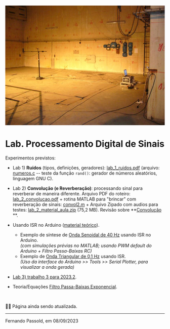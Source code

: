 <!-- title: Lab. Processamento Digital de Sinais -->

![p1010913](Lab_2/p1010913.jpg)

# Lab. Processamento Digital de Sinais

Experimentos previstos:

* Lab 1) **Ruídos** (tipos, definições, geradores):  [lab_1_ruidos.pdf](Lab_1/lab_1_ruidos.pdf) (arquivo:  [numeros.c](Lab_1/numeros.c)  -- teste da função `rand()`: gerador de números aleatórios, linguagem GNU C).
* Lab 2) **Convolução (e Reverberação)**: processando sinal para reverberar de maneira diferente.
  Arquivo PDF do roteiro:  [lab_2_convolucao.pdf](Lab_2/lab_2_convolucao.pdf)  + rotina MATLAB para "brincar" com reverberação de sinais:   [convol2.m](Lab_2/convol2.m) + Arquivo Zipado com audios para testes:  [lab_2_material_aula.zip](Lab_2/lab_2_material_aula.zip) (75,2 MB).
  Revisão sobre **[Convolução](Convolucao/convolucao.html) **.

* Usando ISR no Arduino ([material teórico](https://fpassold.github.io/Lab_Controle_2/Arduino_Int/Arduino_Int.html)).

  * Exemplo de síntese de [Onda Senoidal de 40 Hz](https://fpassold.github.io/Lab_Controle_2/Projeto_Final/gerador_senoidal.html) usando ISR no Arduino.</br>
  *(com simulações prévias no MATLAB; usando PWM default do Arduino + Filtro Passa-Baixas RC)*
  * Exemplo de [Onda Triangular de 0,1 Hz](https://fpassold.github.io/Lab_Controle_2/Projeto_Final/onda_triangular.html) usando ISR.</br>
  *(Uso da interface do Arduino >> Tools >> Serial Plotter, para visualizar a onda gerada)*

* [Lab 3) trabalho 3 para 2023.2](Lab_3/lab3_trabalho_2023_2.html).

* Teoria/Equações [Filtro Passa-Baixas Exponencial](Filtro/filtro_exponencial.html).

&nbsp;

:construction_worker_man: Página ainda sendo atualizada.

----

Fernando Passold, em 08/09/2023